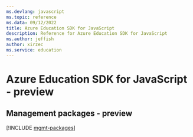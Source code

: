 ```yaml
---
ms.devlang: javascript
ms.topic: reference
ms.data: 09/12/2022
title: Azure Education SDK for JavaScript
description: Reference for Azure Education SDK for JavaScript
ms.author: jeffish
author: xirzec
ms.service: education
---
```

# Azure Education SDK for JavaScript - preview

## Management packages - preview
[!INCLUDE [mgmt-packages](education-mgmt-index.md)]